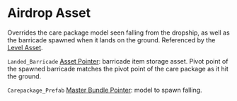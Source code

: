 Airdrop Asset
=============

Overrides the care package model seen falling from the dropship, as well as the barricade spawned when it lands on the ground. Referenced by the [Level Asset](LevelAsset.md).

`Landed_Barricade` [Asset Pointer](AssetPtr.md): barricade item storage asset. Pivot point of the spawned barricade matches the pivot point of the care package as it hit the ground.

`Carepackage_Prefab` [Master Bundle Pointer](MasterBundlePtr.md): model to spawn falling.
